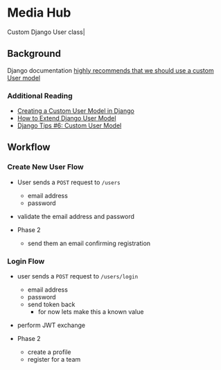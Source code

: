 # Media Hub

Custom Django User class|

## Background

Django documentation [highly recommends that we should use a custom User model](https://docs.djangoproject.com/en/2.1/topics/auth/customizing/#substituting-a-custom-user-model)

### Additional Reading

- [Creating a Custom User Model in Django](https://testdriven.io/blog/django-custom-user-model/)
- [How to Extend Django User Model](https://simpleisbetterthancomplex.com/tutorial/2016/07/22/how-to-extend-django-user-model.html#abstractbaseuser)
- [Django Tips #6: Custom User Model](https://wsvincent.com/django-tips-custom-user-model/)

## Workflow

### Create New User Flow

- User sends a `POST` request to `/users`
  - email address
  - password

- validate the email address and password

- Phase 2
  - send them an email confirming registration

### Login Flow

- user sends a `POST` request to `/users/login`
  - email address
  - password
  - send token back
    - for now lets make this a known value

- perform JWT exchange

- Phase 2
  - create a profile
  - register for a team
